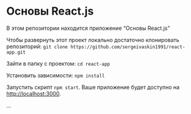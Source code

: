 # Основы React.js
В этом репозитории находится приложение “Основы React.js”

Чтобы развернуть этот проект локально достаточно клонировать репозиторий:
`git clone https://github.com/sergeivaskin1991/react-app.git`

Зайти в папку с проектом:
`cd react-app`

Установить зависимости:
`npm install`

Запустить скрипт `npm start`. Ваше приложение будет доступно на [http://localhost:3000](http://localhost:3000).

...
